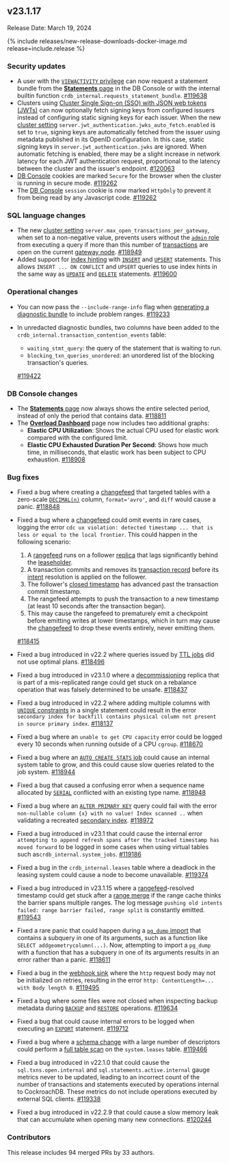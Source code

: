 ## v23.1.17

Release Date: March 19, 2024

{% include releases/new-release-downloads-docker-image.md release=include.release %}

<h3 id="v23-1-17-security-updates">Security updates</h3>

- A user with the [`VIEWACTIVITY` privilege](https://www.cockroachlabs.com/docs/v23.1/security-reference/authorization#supported-privileges) can now request a statement bundle from the [**Statements** page](https://www.cockroachlabs.com/docs/v23.1/ui-statements-page) in the DB Console or with the internal builtin function `crdb_internal.requests_statement_bundle`. [#119638][#119638]
- Clusters using [Cluster Single Sign-on (SSO) with JSON web tokens (JWTs)](https://www.cockroachlabs.com/docs/v23.1/sso-sql) can now optionally fetch signing keys from configured issuers instead of configuring static signing keys for each issuer. When the new [cluster setting](https://www.cockroachlabs.com/docs/v23.1/cluster-settings) `server.jwt_authentication.jwks_auto_fetch.enabled` is set to `true`, signing keys are automatically fetched from the issuer using metadata published in its OpenID configuration. In this case, static signing keys in `server.jwt_authentication.jwks` are ignored. When automatic fetching is enabled, there may be a slight increase in network latency for each JWT authentication request, proportional to the latency between the cluster and the issuer's endpoint. [#120063][#120063]
- [DB Console](https://www.cockroachlabs.com/docs/v23.1/ui-overview) cookies are marked `Secure` for the browser when the cluster is running in secure mode. [#119262][#119262]
- The [DB Console](https://www.cockroachlabs.com/docs/v23.1/ui-overview) `session` cookie is now marked `HttpOnly` to prevent it from being read by any Javascript code. [#119262][#119262]

<h3 id="v23-1-17-sql-language-changes">SQL language changes</h3>

- The new [cluster setting](https://cockroachlabs.com/docs/v23.1/cluster-settings) `server.max_open_transactions_per_gateway`, when set to a non-negative value, prevents users without the [`admin` role ](https://www.cockroachlabs.com/docs/v23.1/security-reference/authorization#admin-role) from executing a query if more than this number of [transactions](https://www.cockroachlabs.com/docs/v23.1/transactions) are open on the current [gateway node](https://www.cockroachlabs.com/docs/v23.1/architecture/life-of-a-distributed-transaction#gateway). [#118949][#118949]
- Added support for [index hinting](https://www.cockroachlabs.com/docs/v23.1/table-expressions#force-index-selection) with [`INSERT`](https://www.cockroachlabs.com/docs/v23.1/insert) and [`UPSERT`](https://www.cockroachlabs.com/docs/v23.1/upsert) statements. This allows `INSERT ... ON CONFLICT` and `UPSERT` queries to use index hints in the same way as [`UPDATE`](https://www.cockroachlabs.com/docs/v23.1/update) and [`DELETE`](https://www.cockroachlabs.com/docs/v23.1/delete) statements. [#119600][#119600]

<h3 id="v23-1-17-operational-changes">Operational changes</h3>

- You can now pass the `--include-range-info` flag when [generating a diagnostic bundle](https://www.cockroachlabs.com/docs/v23.1/cockroach-debug-zip) to include problem ranges. [#119233][#119233]
- In unredacted diagnostic bundles, two columns have been added to the `crdb_internal.transaction_contention_events` table:
    - `waiting_stmt_query`: the query of the statement that is waiting to run.
    - `blocking_txn_queries_unordered`: an unordered list of the blocking transaction's queries.

    [#119422][#119422]

<h3 id="v23-1-17-db-console-changes">DB Console changes</h3>

- The [**Statements** page](https://www.cockroachlabs.com/docs/v23.1/ui-statements-page) now always shows the entire selected period, instead of only the period that contains data. [#118811][#118811]
- The [**Overload Dashboard**](https://www.cockroachlabs.com/docs/v23.1/ui-overload-dashboard) page now includes two additional graphs:
    - **Elastic CPU Utilization**: Shows the actual CPU used for elastic work compared with the configured limit.
    - **Elastic CPU Exhausted Duration Per Second**: Shows how much time, in milliseconds, that elastic work has been subject to CPU exhaustion. [#118908][#118908]

<h3 id="v23-1-17-bug-fixes">Bug fixes</h3>

- Fixed a bug where creating a [changefeed](https://www.cockroachlabs.com/docs/v23.1/change-data-capture-overview) that targeted tables with a zero-scale [`DECIMAL(n)`](https://www.cockroachlabs.com/docs/v23.1/decimal) column, `format='avro'`, and `diff` would cause a panic. [#118848][#118848]
- Fixed a bug where a [changefeed](https://www.cockroachlabs.com/docs/v23.1/change-data-capture-overview.html) could omit events in rare cases, logging the error `cdc ux violation: detected timestamp ... that is less or equal to the local frontier`. This could happen in the following scenario:
    1. A [rangefeed](https://www.cockroachlabs.com/docs/v23.1/create-and-configure-changefeeds.html#enable-rangefeeds) runs on a follower [replica](https://www.cockroachlabs.com/docs/v23.1/architecture/glossary#cockroachdb-architecture-terms) that lags significantly behind the [leaseholder](https://www.cockroachlabs.com/docs/v23.1/architecture/glossary#cockroachdb-architecture-terms).
    1. A transaction commits and removes its [transaction record](https://www.cockroachlabs.com/docs/v23.1/architecture/transaction-layer#transaction-records) before its [intent](https://www.cockroachlabs.com/docs/v23.1/architecture/transaction-layer#writing) resolution is applied on the follower.
    1. The follower's [closed timestamp](https://www.cockroachlabs.com/docs/v23.1/architecture/transaction-layer#closed-timestamps) has advanced past the transaction commit timestamp.
    1. The rangefeed attempts to push the transaction to a new timestamp (at least 10 seconds after the transaction began).
    1. This may cause the rangefeed to prematurely emit a checkpoint before emitting writes at lower timestamps, which in turn may cause the [changefeed](https://www.cockroachlabs.com/docs/v23.1/change-data-capture-overview#how-does-an-enterprise-changefeed-work) to drop these events entirely, never emitting them.

    [#118415][#118415]
- Fixed a bug introduced in v22.2 where queries issued by [TTL jobs](https://www.cockroachlabs.com/docs/v23.1/row-level-ttl#view-scheduled-ttl-jobs) did not use optimal plans. [#118496][#118496]
- Fixed a bug introduced in v23.1.0 where a [decommissioning](https://www.cockroachlabs.com/docs/v23.1/node-shutdown?filters=decommission#decommission-the-node) replica that is part of a mis-replicated range could get stuck on a rebalance operation that was falsely determined to be unsafe. [#118437][#118437]
- Fixed a bug introduced in v22.2 where adding multiple columns with [`UNIQUE` constraints](https://www.cockroachlabs.com/docs/v23.1/unique) in a single statement could result in the error `secondary index for backfill contains physical column not present in source primary index`. [#118137][#118137]
- Fixed a bug where an `unable to get CPU capacity` error could be logged every 10 seconds when running outside of a CPU `cgroup`. [#118670][#118670]
- Fixed a bug where an [`AUTO CREATE STATS` job](https://www.cockroachlabs.com/docs/v23.1/show-jobs#show-automatic-jobs) could cause an internal system table to grow, and this could cause slow queries related to the job system. [#118944][#118944]
- Fixed a bug that caused a confusing error when a sequence name allocated by [`SERIAL`](https://www.cockroachlabs.com/docs/v23.1/serial) conflicted with an existing type name. [#118948][#118948]
- Fixed a bug where an [`ALTER PRIMARY KEY`](https://www.cockroachlabs.com/docs/v23.1/alter-table#alter-primary-key) query could fail with the error `non-nullable column {x} with no value! Index scanned ..` when validating a recreated [secondary index](https://www.cockroachlabs.com/docs/v23.1/indexes). [#118972][#118972]
- Fixed a bug introduced in v23.1 that could cause the internal error `attempting to append refresh spans after the tracked timestamp has moved forward` to be logged in some cases when using virtual tables such as`crdb_internal.system_jobs`. [#119186][#119186]
- Fixed a bug in the `crdb_internal.leases` table where a deadlock in the leasing system could cause a node to become unavailable. [#119374][#119374]
- Fixed a bug introduced in v23.1.15 where a [rangefeed](https://www.cockroachlabs.com/docs/v23.1/create-and-configure-changefeeds#enable-rangefeeds)-resolved timestamp could get stuck after a [range merge](https://www.cockroachlabs.com/docs/v23.1/architecture/distribution-layer#range-merges) if the range cache thinks the barrier spans multiple ranges. The log message `pushing old intents failed: range barrier failed, range split` is constantly emitted. [#119543][#119543]
- Fixed a rare panic that could happen during a [`pg_dump` import](https://www.cockroachlabs.com/docs/v23.1/import) that contains a subquery in one of its arguments, such as a function like `SELECT addgeometrycolumn(...)`. Now, attempting to import a `pg_dump` with a function that has a subquery in one of its arguments results in an error rather than a panic. [#118611][#118611]
- Fixed a bug in the [webhook sink](https://www.cockroachlabs.com/docs/v23.1/changefeed-sinks#webhook-sink) where the `http` request body may not be initialized on retries, resulting in the error `http: ContentLength=... with Body length 0`. [#119495][#119495]
- Fixed a bug where some files were not closed when inspecting backup metadata during [`BACKUP`](https://www.cockroachlabs.com/docs/v23.1/backup) and [`RESTORE`](https://www.cockroachlabs.com/docs/v23.1/restore) operations. [#119634][#119634]
- Fixed a bug that could cause internal errors to be logged when executing an [`EXPORT`](https://www.cockroachlabs.com/docs/v23.1/export) statement. [#119712][#119712]
- Fixed a bug where a [schema change](https://www.cockroachlabs.com/docs/v23.1/online-schema-changes) with a large number of descriptors could perform a [full table scan](https://www.cockroachlabs.com/docs/v23.1/show-full-table-scans) on the `system.leases` table. [#119466][#119466]
- Fixed a bug introduced in v22.1.0 that could cause the `sql.txns.open.internal` and `sql.statements.active.internal` gauge metrics never to be updated, leading to an incorrect count of the number of transactions and statements executed by operations internal to CockroachDB. These metrics do not include operations executed by external SQL clients. [#119338][#119338]
- Fixed a bug introduced in v22.2.9 that could cause a slow memory leak that can accumulate when opening many new connections. [#120244][#120244]

<div class="release-note-contributors" markdown="1">

<h3 id="v23-1-17-contributors">Contributors</h3>

This release includes 94 merged PRs by 33 authors.

</div>

[#118137]: https://github.com/cockroachdb/cockroach/pull/118137
[#118415]: https://github.com/cockroachdb/cockroach/pull/118415
[#118437]: https://github.com/cockroachdb/cockroach/pull/118437
[#118496]: https://github.com/cockroachdb/cockroach/pull/118496
[#118560]: https://github.com/cockroachdb/cockroach/pull/118560
[#118611]: https://github.com/cockroachdb/cockroach/pull/118611
[#118670]: https://github.com/cockroachdb/cockroach/pull/118670
[#118811]: https://github.com/cockroachdb/cockroach/pull/118811
[#118848]: https://github.com/cockroachdb/cockroach/pull/118848
[#118908]: https://github.com/cockroachdb/cockroach/pull/118908
[#118944]: https://github.com/cockroachdb/cockroach/pull/118944
[#118948]: https://github.com/cockroachdb/cockroach/pull/118948
[#118949]: https://github.com/cockroachdb/cockroach/pull/118949
[#118972]: https://github.com/cockroachdb/cockroach/pull/118972
[#118992]: https://github.com/cockroachdb/cockroach/pull/118992
[#119186]: https://github.com/cockroachdb/cockroach/pull/119186
[#119233]: https://github.com/cockroachdb/cockroach/pull/119233
[#119262]: https://github.com/cockroachdb/cockroach/pull/119262
[#119338]: https://github.com/cockroachdb/cockroach/pull/119338
[#119374]: https://github.com/cockroachdb/cockroach/pull/119374
[#119400]: https://github.com/cockroachdb/cockroach/pull/119400
[#119422]: https://github.com/cockroachdb/cockroach/pull/119422
[#119466]: https://github.com/cockroachdb/cockroach/pull/119466
[#119495]: https://github.com/cockroachdb/cockroach/pull/119495
[#119543]: https://github.com/cockroachdb/cockroach/pull/119543
[#119600]: https://github.com/cockroachdb/cockroach/pull/119600
[#119634]: https://github.com/cockroachdb/cockroach/pull/119634
[#119638]: https://github.com/cockroachdb/cockroach/pull/119638
[#119695]: https://github.com/cockroachdb/cockroach/pull/119695
[#119712]: https://github.com/cockroachdb/cockroach/pull/119712
[#120063]: https://github.com/cockroachdb/cockroach/pull/120063
[#120244]: https://github.com/cockroachdb/cockroach/pull/120244
